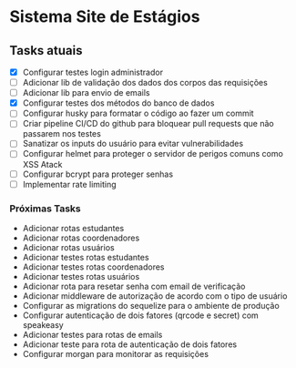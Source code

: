 # Sistema Site de Estágios

## Tasks atuais

* [x] Configurar testes login administrador
* [ ] Adicionar lib de validação dos dados dos corpos das requisições
* [ ] Adicionar lib para envio de emails
* [x] Configurar testes dos métodos do banco de dados
* [ ] Configurar husky para formatar o código ao fazer um commit
* [ ] Criar pipeline CI/CD do github para bloquear pull requests que não passarem nos testes
* [ ] Sanatizar os inputs do usuário para evitar vulnerabilidades
* [ ] Configurar helmet para proteger o servidor de perigos comuns como XSS Atack
* [ ] Configurar bcrypt para proteger senhas
* [ ] Implementar rate limiting

### Próximas Tasks
- Adicionar rotas estudantes
- Adicionar rotas coordenadores
- Adicionar rotas usuários
- Adicionar testes rotas estudantes
- Adicionar testes rotas coordenadores
- Adicionar testes rotas usuários
- Adicionar rota para resetar senha com email de verificação
- Adicionar middleware de autorização de acordo com o tipo de usuário
- Configurar as migrations do sequelize para o ambiente de produção
- Configurar autenticação de dois fatores (qrcode e secret) com speakeasy
- Adicionar testes para rotas de emails
- Adicionar teste para rota de autenticação de dois fatores
- Configurar morgan para monitorar as requisições
